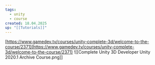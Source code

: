 ```yaml
---
tags:
  - unity
  - course
created: 18.04.2025
up: "[[Tutorials]]"
---
```

[https://www.gamedev.tv/courses/unity-complete-3d/welcome-to-the-course/2371](https://www.gamedev.tv/courses/unity-complete-3d/welcome-to-the-course/2371)
![[Complete Unity 3D Developer Unity 2020.1 Archive Course.png]]